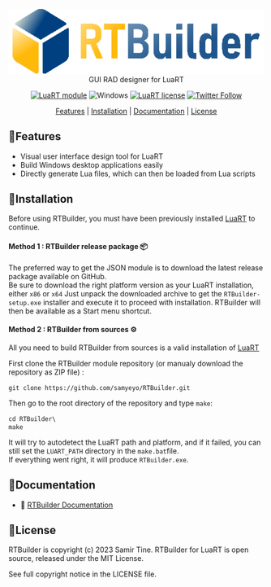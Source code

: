 <div align="center">

![RTBuilder][title]  
GUI RAD designer for LuaRT

[![LuaRT module](https://badgen.net/badge/LuaRT/module/yellow)](https://www.luart.org/)
![Windows](https://badgen.net/badge/Windows/Vista%20and%20later/blue?icon=windows)
[![LuaRT license](https://badgen.net/badge/License/MIT/green)](#license)
[![Twitter Follow](https://img.shields.io/twitter/follow/__LuaRT__?style=social)](https://www.twitter.com/__LuaRT__)

[Features](#small_blue_diamondfeatures) |
[Installation](#small_blue_diamondinstallation) |
[Documentation](https://www.luart.org/doc/json/index.html) |
[License](#small_blue_diamondlicense)

</div>
   
## :small_blue_diamond:Features

- Visual user interface design tool for LuaRT
- Build Windows desktop applications easily
- Directly generate Lua files, which can then be loaded from Lua scripts
  
## :small_blue_diamond:Installation

Before using RTBuilder, you must have been previously installed [LuaRT](https://github.com/samyeyo/LuaRT) to continue.

#### Method 1 : RTBuilder release package :package:

The preferred way to get the JSON module is to download the latest release package available on GitHub.  
Be sure to download the right platform version as your LuaRT installation, either `x86` or `x64`
Just unpack the downloaded archive to get the `RTBuilder-setup.exe` installer and execute it to proceed with installation.
RTBuilder will then be available as a Start menu shortcut.
  
#### Method 2 : RTBuilder from sources :gear:

All you need to build RTBuilder from sources is a valid installation of [LuaRT](https://github.com/samyeyo/LuaRT)

First clone the RTBuilder module repository (or manualy download the repository as ZIP file) :
```
git clone https://github.com/samyeyo/RTBuilder.git
```

Then go to the root directory of the repository and type ```make```:

```
cd RTBuilder\
make
```
It will try to autodetect the LuaRT path and platform, and if it failed, you can still set the `LUART_PATH` directory in the `make.bat`file.  
If everything went right, it will produce `RTBuilder.exe`.

## :small_blue_diamond:Documentation
  
- :book: [RTBuilder Documentation](http://www.luart.org/doc/json/index.html)
  
## :small_blue_diamond:License
  
RTBuilder is copyright (c) 2023 Samir Tine.
RTBuilder for LuaRT is open source, released under the MIT License.

See full copyright notice in the LICENSE file.

[title]: contrib/RTBuilder.png
